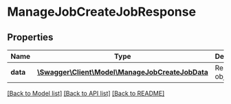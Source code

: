 # ManageJobCreateJobResponse

## Properties
Name | Type | Description | Notes
------------ | ------------- | ------------- | -------------
**data** | [**\Swagger\Client\Model\ManageJobCreateJobData**](ManageJobCreateJobData.md) | Response object | 

[[Back to Model list]](../README.md#documentation-for-models) [[Back to API list]](../README.md#documentation-for-api-endpoints) [[Back to README]](../README.md)


